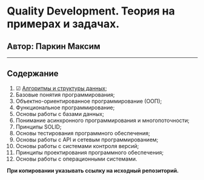 # Quality Development. Теория на примерах и задачах.
## Автор: Паркин Максим
---
## Содержание
1. ☑ [Алгоритмы и структуры данных](https://github.com/PerrkMP/Quality-Development-RUS/blob/main/%D0%93%D0%BB%D0%B0%D0%B2%D0%B0%201%20-%20%D0%90%D0%BB%D0%B3%D0%BE%D1%80%D0%B8%D1%82%D0%BC%D1%8B%20%D0%B8%20%D1%81%D1%82%D1%80%D1%83%D0%BA%D1%82%D1%83%D1%80%D1%8B%20%D0%B4%D0%B0%D0%BD%D0%BD%D1%8B%D1%85.md);
2. Базовые понятия программирования;
3. Объектно-ориентированное программирование (ООП);
4. Функциональное программирование;
5. Основы работы с базами данных;
6. Понимание асинхронного программирования и многопоточности;
7. Принципы SOLID;
8. Основы тестирования программного обеспечения;
9. Основы работы с API и сетевым программированием;
10. Основы работы с системами контроля версий;
11. Принципы проектирования программного обеспечения;
12. Основы работы с операционными системами.

**При копировании указывать ссылку на исходный репозиторий.**
